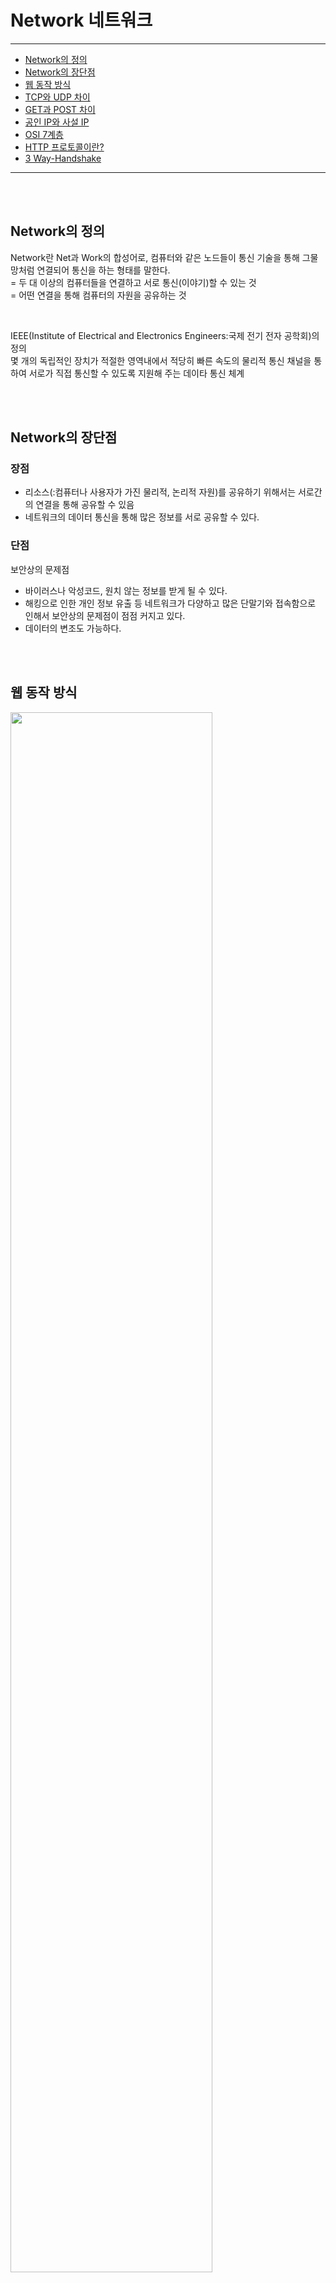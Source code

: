 # Network 네트워크

<hr/>

- [Network의 정의](#network의-정의)
- [Network의 장단점](#network의-장단점)
- [웹 동작 방식](#웹-동작-방식)
- [TCP와 UDP 차이](#tcp와-udp-차이)
- [GET과 POST 차이](#get과-post-차이)
- [공인 IP와 사설 IP](#공인-ip와-사설-ip)
- [OSI 7계층](#osi-7계층)
- [HTTP 프로토콜이란?](#http-프로토콜이란)
- [3 Way-Handshake](#3-way-handshake)


<hr/>

<br><br>

## Network의 정의

Network란 Net과 Work의 합성어로, 컴퓨터와 같은 노드들이 통신 기술을 통해 그물망처럼 연결되어 통신을 하는 형태를 말한다. <br>
= 두 대 이상의 컴퓨터들을 연결하고 서로 통신(이야기)할 수 있는 것 <br>
= 어떤 연결을 통해 컴퓨터의 자원을 공유하는 것 <br>

<br>

IEEE(Institute of Electrical and Electronics Engineers:국제 전기 전자 공학회)의 정의 <br>
몇 개의 독립적인 장치가 적절한 영역내에서 적당히 빠른 속도의 물리적 통신 채널을 통하여 서로가 직접 통신할 수 있도록 지원해 주는 데이타 통신 체계

<br><br>

## Network의 장단점

### 장점

- 리소스(:컴퓨터나 사용자가 가진 물리적, 논리적 자원)를 공유하기 위해서는 서로간의 연결을 통해 공유할 수 있음
- 네트워크의 데이터 통신을 통해 많은 정보를 서로 공유할 수 있다.

### 단점

보안상의 문제점
- 바이러스나 악성코드, 원치 않는 정보를 받게 될 수 있다.
- 해킹으로 인한 개인 정보 유출 등 네트워크가 다양하고 많은 단말기와 접속함으로 인해서 보안상의 문제점이 점점 커지고 있다.
- 데이터의 변조도 가능하다.


<br><br>

## 웹 동작 방식

<img src="https://user-images.githubusercontent.com/49184115/147587205-b1248011-fd3f-4cd5-93ad-7c154a7aa00c.png" style="width:80%">

1. 사용자가 브라우저에 URL을 입력
2. 브라우저는 DNS를 통해 서버의 진짜 주소를 찾음
3. HTTP 프로토콜을 사용하여 HTTP 요청 메세지를 생성
4. TCP/IP 연결을 통해 HTTP요청이 서버로 전송
5. 서버는 HTTP 프로토콜을 활용해 HTTP 응답 메세지를 생성
6. TCP/IP 연결을 통해 요청한 컴퓨터로 전송
7. 도착한 HTTP 응답 메세지는 웹페이지 데이터로 변환되고, 웹 브라우저에 의해 출력되어 사용자가 볼 수 있게 됨

<br><br>

## TCP와 UDP 차이

TCP는 연결형 서비스로 3-way handshaking 과정을 통해 연결을 설정한다. 따라서 높은 신뢰성을 보장하지만 속도가 비교적 느리다는 단점이 있다. <br><br>
UDP는 비연결형 서비스로 3-way handshaking을 사용하지 않기 때문에 신뢰성이 떨어지는 단점이 있지만 수신 여부를 확인하지 않기 때문에 속도가 빠르다. <br><br>
TCP는 신뢰성이 중요한 파일 교환과 같은 경우에 사용되며, UDP는 실시간성이 중요한 스트리밍에 자주 사용된다.

<br><br>

## 공인 IP와 사설 IP

### 공인 IP
- 전세계에서 유일한 IP로 ISP(인터넷 서비스 공급자)가 제공하는 IP주소
- 외부에 공개되어 있기 때문에 인터넷에 연결된 다른 장비로부터 접근이 가능하다.
- 방화벽 등과 같은 보안 설정을 해주어야 한다.

<br>

### 사설 IP
- 어떤 네트워크 안에서 사용되는 IP주소
- IPV4의 부족으로 인해 모든 네트워크가 공인 IP를 사용하는 것이 불가능하기 때문에 네트워크 안에서 라우터를 통해 할당받는 가상의 주소이다.
- 별도의 설정 없이는 외부에서 접근이 불가능하다.

<br><br>

## OSI 7계층

- 7 계층(응용 계층): 사용자와 직접 상호작용하는 응용 프로그램들이 포함된 계층
- 6 계층(표현 계층): 데이터의 형식(Format)을 정의하는 계층
- 5 계층(세션 계층): 컴퓨터끼리 통신을 하기 위해 세션을 만드는 계층
- 4 계층(전송 계층): 최종 수신 프로세스로 데이터의 전송을 담당하는 계층
- 3 계층(네트워크 계층): 패킷을 목적지까지 가장 빠른 길로 전송하기 위한 계층
- 2 계층(데이터링크 계층): 데이터의 물리적인 전송과 에러 검출, 흐름 제어를 담당하는 계층
- 1 계층(물리 계층): 데이터를 전기 신호로 바꾸어주는 계층

<br><br>

## HTTP 프로토콜이란?

HTTP(Hyper Text Transfer Protocal)이란 서버/클라이언트 모델을 따라 데이터를 주고 받기 위한 프로토콜이다. HTTP는 애플리케이션 레벨의 프로토콜로 TCP/IP 위에서 작동한다. HTTP는 상태를 가지고 있지 않는 Stateless 프로토콜이다. 
Method, Path, Version, Headers, Body 등으로 구성된다.

<br><br>

## HTTP vs HTTPS

HTTP는 평문 데이터를 전송하는 프로토콜이라, HTTP로 비밀번호나 주민번호 등을 주고 받을 경우 제3자가 조회할 수도 있다. 따라서 HTTP에 암호화를 추가한 프로토콜이 HTTPS이다. <br>
HTTPS는 자신의 공개키를 갖는 인증서를 발급하여 보내는 메세지를 공개키로 암호화하도록 한다. 공개키로 암호화된 메세지의 경우, 개인키를 보유해야 복호화가 가능하기 때문에 HTTP보다 안전한 형태라고 볼 수 있다.

<br><br>

## 3 Way-Handshake

3 Way-Handshake란 TCP 네트워크에서 통신을 하는 장치가 서로 연결이 잘 되었는지 확인하는 방법이다. <br>
송신자와 수신자는 총 3번에 걸쳐 데이터를 주고 받으며 통신이 가능한 상태임을 확인한다.

<br><br>

## HTTP 1 vs HTTP 2

HTTP1은 기본적으로 연결당 하나의 요청/응답을 처리하여 아래와 같은 문제를 가지고 있다.

1. HOL(Head Of Line) Blocking (특정 응답 지연) : 클라이언트의 요청과 서버의 응답이 동기화되어 지연 발생
2. RTT(Round Trip Time) 증가 (양방향 지연) : 패킷 왕복 시간의 지연 발생
3. 헤더 크기 비대 : 쿠키 등과 같은 메타 데이터에 의해 헤더가 비대해진다.

<br>

HTTP2는 그래서 다음과 같은 기술을 사용하여 HTTP1의 성능 문제를 해결했다.

1. Multiplexed Streams : 하나의 커넥션으로 여러 개의 메세지를 동시에 주고 받을 수 있다.
2. Stream Prioritization : 요청 온 리소스간의 의존관계를 설정하여 먼저 응답해야 하는 리소스를 우선적으로 반환한다.
3. Header Compression : 헤더 정보를 HPACK 압축 방식을 이용하여 압축 전송한다.
4. Server Push : HTML 문서 상에 필요한 리소스를 클라이언트 요청없이 보내줄 수 있다.

<br><br>
